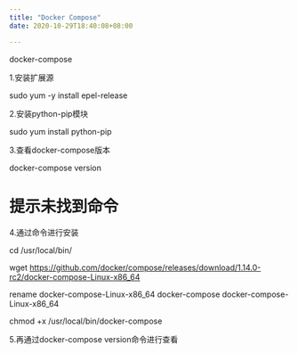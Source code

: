 ```yaml
---
title: "Docker Compose"
date: 2020-10-29T18:40:08+08:00

---
```


docker-compose

1.安装扩展源

sudo yum -y install epel-release

2.安装python-pip模块

sudo yum install python-pip

3.查看docker-compose版本

docker-compose version

# 提示未找到命令

4.通过命令进行安装

cd /usr/local/bin/

wget https://github.com/docker/compose/releases/download/1.14.0-rc2/docker-compose-Linux-x86_64

rename docker-compose-Linux-x86_64 docker-compose docker-compose-Linux-x86_64

chmod +x /usr/local/bin/docker-compose

5.再通过docker-compose version命令进行查看

